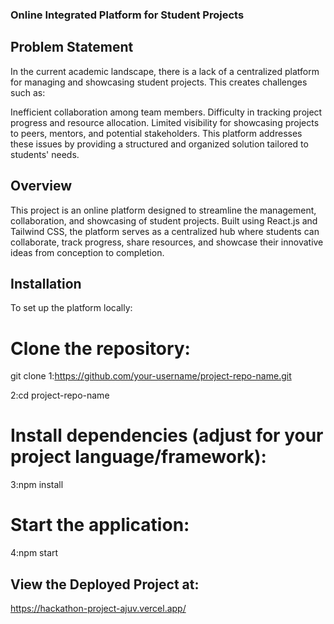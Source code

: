 ### Online Integrated Platform for Student Projects

## Problem Statement
In the current academic landscape, there is a lack of a centralized platform for managing and showcasing student projects. This creates challenges such as:

Inefficient collaboration among team members.
Difficulty in tracking project progress and resource allocation.
Limited visibility for showcasing projects to peers, mentors, and potential stakeholders.
This platform addresses these issues by providing a structured and organized solution tailored to students' needs.


## Overview
This project is an online platform designed to streamline the management, collaboration, and showcasing of student projects. Built using React.js and Tailwind CSS, the platform serves as a centralized hub where students can collaborate, track progress, share resources, and showcase their innovative ideas from conception to completion.

## Installation
To set up the platform locally:

# Clone the repository:
git clone 
1:https://github.com/your-username/project-repo-name.git

2:cd project-repo-name
# Install dependencies (adjust for your project language/framework):
3:npm install
# Start the application:
4:npm start

## View the Deployed Project at: 
 https://hackathon-project-ajuv.vercel.app/
 
